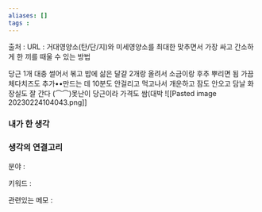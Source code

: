 ```yaml
---
aliases: []
tags :
---
```

출처 : 
URL : 
거대영양소(탄/단/지)와 미세영양소를 최대한 맞추면서 가장 싸고 간소하게 한 끼를 때울 수 있는 방법

당근 1개 대충 썰어서 볶고 밥에 삶은 달걀 2개랑 올려서 소금이랑 후추 뿌리면 됨 가끔 체다치즈도 추가••만드는 데 10분도 안걸리고 먹고나서 개운하고 잠도 안오고 담날 화장실도 잘 간다 (⌒⌒)못난이 당근이라 가격도 쌈(대박
![[Pasted image 20230224104043.png]]

### 내가 한 생각

### 생각의 연결고리
분야 : 

키워드 : 

관련있는 메모 : 